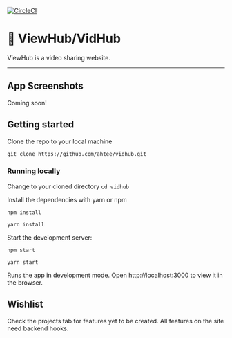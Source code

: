 [![CircleCI](https://circleci.com/gh/ahtee/viewhub/tree/master.svg?style=shield)](https://circleci.com/gh/ahtee/viewhub/tree/master)

# :rocket: ViewHub/VidHub

ViewHub is a video sharing website.

---
## App Screenshots

Coming soon!

## Getting started

Clone the repo to your local machine
```
git clone https://github.com/ahtee/vidhub.git
```

### Running locally

Change to your cloned directory `cd vidhub`

Install the dependencies with yarn or npm
```
npm install

yarn install
```

Start the development server:
```
npm start

yarn start
```

Runs the app in development mode.
Open http://localhost:3000 to view it in the browser.

## Wishlist

Check the projects tab for features yet to be created. All features on the site need backend hooks.

